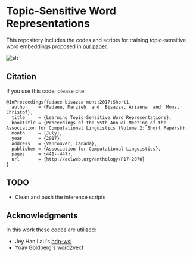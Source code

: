 # Topic-Sensitive Word Representations

This repository includes the codes and scripts for training topic-sensitive word embeddings proposed in [our paper](https://www.aclweb.org/anthology/P/P17/P17-2070.pdf).

![alt](https://user-images.githubusercontent.com/8711401/30002703-a936b914-90b0-11e7-94ea-209901e9bc2c.png)

## Citation

If you use this code, please cite:
```
@InProceedings{fadaee-bisazza-monz:2017:Short1,
  author    = {Fadaee, Marzieh  and  Bisazza, Arianna  and  Monz, Christof},
  title     = {Learning Topic-Sensitive Word Representations},
  booktitle = {Proceedings of the 55th Annual Meeting of the Association for Computational Linguistics (Volume 2: Short Papers)},
  month     = {July},
  year      = {2017},
  address   = {Vancouver, Canada},
  publisher = {Association for Computational Linguistics},
  pages     = {441--447},
  url       = {http://aclweb.org/anthology/P17-2070}
}
```
## TODO
- Clean and push the inference scripts 

## Acknowledgments

In this work these codes are utilized:

- Jey Han Lau's [hdp-wsi](https://github.com/jhlau/hdp-wsi)
- Yoav Goldberg's [word2vecf](https://bitbucket.org/yoavgo/word2vecf/)
